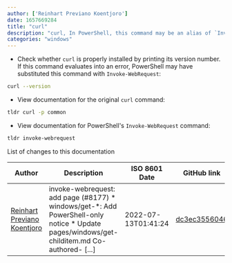 ```yaml
---
author: ['Reinhart Previano Koentjoro']
date: 1657669284
title: "curl"
description: "curl, In PowerShell, this command may be an alias of `Invoke-WebRequest` when the original `curl` program (<https://curl.se>) is not properly installed."
categories: "windows"
---
```

- Check whether `curl` is properly installed by printing its version number. If this command evaluates into an error, PowerShell may have substituted this command with `Invoke-WebRequest`:

```bash
curl --version
```

- View documentation for the original `curl` command:

```bash
tldr curl -p common
```

- View documentation for PowerShell's `Invoke-WebRequest` command:

```bash
tldr invoke-webrequest
```
List of changes to this documentation


Author | Description | ISO 8601 Date | GitHub link
------|-----|-----|-----
[Reinhart Previano Koentjoro](mailto:reinhart_previano@yahoo.com) | invoke-webrequest: add page (#8177) * windows/get-*: Add PowerShell-only notice * Update pages/windows/get-childitem.md Co-authored- [...] | 2022-07-13T01:41:24 | [dc3ec3556046](https://github.com/tldr-pages/tldr/commit/dc3ec3556046aa804d0224bb54dd27ab6001e449)


